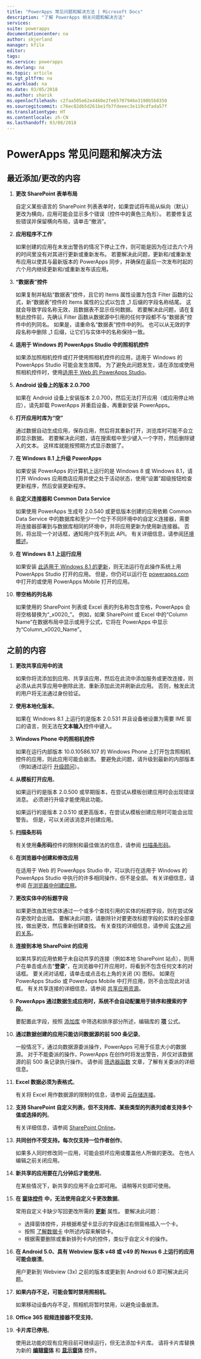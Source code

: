 ```yaml
---
title: "PowerApps 常见问题和解决方法 | Microsoft Docs"
description: "了解 PowerApps 相关问题和解决方法"
services: 
suite: powerapps
documentationcenter: na
author: skjerland
manager: kfile
editor: 
tags: 
ms.service: powerapps
ms.devlang: na
ms.topic: article
ms.tgt_pltfrm: na
ms.workload: na
ms.date: 03/05/2018
ms.author: sharik
ms.openlocfilehash: c2faa505e62e4460e2fe65707946e3190b5b0350
ms.sourcegitcommit: c76ec82db5d261be1fb7fdeeec3e119cdfada57f
ms.translationtype: HT
ms.contentlocale: zh-CN
ms.lasthandoff: 03/08/2018
---
```

# <a name="common-issues-and-resolutions-for-powerapps"></a>PowerApps 常见问题和解决方法
## <a name="recently-addedchanged"></a>最近添加/更改的内容
1. **更改 SharePoint 表单布局**

    自定义某些语言的 SharePoint 列表表单时，如果尝试将布局从纵向（默认）更改为横向，应用可能会显示多个错误（控件中的黄色三角形）。 若要修复这些错误并保留横向布局，请单击“撤消”。

1. **应用程序不工作**

    如果创建的应用在未发出警告的情况下停止工作，则可能是因为在过去六个月的时间里没有对其进行更新或重新发布。 若要解决此问题，更新和/或重新发布应用以使其与最新版本的 PowerApps 同步，并确保在最后一次发布时起的六个月内继续更新和/或重新发布该应用。

1. **“数据表”控件**

    如果复制并粘贴“数据表”控件，且它的 Items 属性设置为包含 Filter 函数的公式，新“数据表”控件的 Items 属性的公式以包含 _1 后缀的字段名称结尾。 这就会导致字段名称无效，且数据表不显示任何数据。 若要解决此问题，请在复制此控件前，先确认 Filter 函数从数据源中引用的任何字段都不与“数据表”控件中的列同名。 如果是，请重命名“数据表”控件中的列。 也可以从无效的字段名称中删除 _1 后缀，让它们与实体中的名称保持一致。

1. **适用于 Windows 的 PowerApps Studio 中的照相机控件**

    如果添加照相机控件或打开使用照相机控件的应用，适用于 Windows 的 PowerApps Studio 可能会发生故障。 为了避免此问题发生，请在添加或使用照相机控件时，使用[适用于 Web 的 PowerApps Studio](create-app-browser.md)。

2. **Android 设备上的版本 2.0.700**

    如果在 Android 设备上安装版本 2.0.700，然后无法打开应用（或应用停止响应），请先卸载 PowerApps 并重启设备，再重新安装 PowerApps。

3. **打开应用时库为“空”**

    通过数据自动生成应用，保存应用，然后将其重新打开，浏览库时可能不会立即显示数据。 若要解决此问题，请在搜索框中至少键入一个字符，然后删除键入的文本。 这样库就能按预期方式显示数据了。

4. **在 Windows 8.1 上升级 PowerApps**

    如果安装 PowerApps 的计算机上运行的是 Windows 8 或 Windows 8.1，请打开 Windows 应用商店应用并使之处于活动状态，使用“设置”超级按钮检查更新程序，然后安装更新程序。

5. **自定义连接器和 Common Data Service**

   如果使用 PowerApps 生成号 2.0.540 或更低版本创建的应用依赖 Common Data Service 中的数据库和至少一个位于不同环境中的自定义连接器，需要将连接器部署到与数据库相同的环境中，并将应用更新为使用新连接器。 否则，将出现一个对话框，通知用户找不到此 API。 有关详细信息，请参阅[环境概述](environments-overview.md)。

6. **在 Windows 8.1 上运行应用**

    如果安装 [此适用于 Windows 8.1 的更新](https://technet.microsoft.com/library/security/ms16-118)，则无法运行在此操作系统上用 PowerApps Studio 打开的应用。 但是，你仍可以运行在 [powerapps.com](https://web.powerapps.com) 中打开的或使用 PowerApps Mobile 打开的应用。

7. **带空格的列名称**

    如果使用的 SharePoint 列表或 Excel 表的列名称包含空格，PowerApps 会将空格替换为“\_x0020\_”。 例如，如果 SharePoint 或 Excel 中的“Column Name”在数据布局中显示或用于公式，它将在 PowerApps 中显示为“Column_x0020_Name”。

## <a name="older"></a>之前的内容
1. **更改共享应用中的流**

    如果你将流添加到应用、共享该应用，然后在此流中添加服务或更改连接，则必须从此共享应用中删除此流、重新添加此流并刷新此应用。 否则，触发此流的用户将无法通过身份验证。

2. **使用本地化版本**。

    如果在 Windows 8.1 上运行的是版本 2.0.531 并且设备被设置为需要 IME 窗口的语言，则无法在**文本输入**控件中键入。

3. **Windows Phone 中的照相机控件**

    如果在运行内部版本 10.0.10586.107 的 Windows Phone 上打开包含照相机控件的应用，则此应用可能会崩溃。 要避免此问题，请升级到最新的内部版本（例如通过运行 [升级顾问](https://www.microsoft.com/store/p/upgrade-advisor/9nblggh0f5g4)）。

4. **从模板打开应用**。

    如果运行的是版本 2.0.500 或早期版本，在尝试从模板创建应用时会出现错误消息。 必须进行升级才能使用此功能。

    如果运行的是版本 2.0.510 或更高版本，在尝试从模板创建应用时可能会出现警告。 但是，可以关闭该消息并创建应用。

5. **扫描条形码**

    有关使用**条形码**控件的限制和最佳做法的信息，请参阅 [扫描条形码](scan-barcode.md)。

6. **在浏览器中创建和修改应用**

    在适用于 Web 的 PowerApps Studio 中，可以执行在适用于 Windows 的 PowerApps Studio 中执行的许多相同操作，但不是全部。 有关详细信息，请参阅 [在浏览器中创建应用](create-app-browser.md)。

7. **更改实体中的标题字段**

    如果更改由其他实体通过一个或多个查找引用的实体的标题字段，则在尝试保存更改时会出错。 要解决此问题，请删除针对要更改标题字段的实体的全部查找，做出更改，然后重新创建查找。 有关查找的详细信息，请参阅 [实体之间的关系](data-platform-entity-lookup.md)。

8. **连接到本地 SharePoint 的应用**

    如果共享的应用依赖于未自动共享的连接（例如本地 SharePoint 站点），则用户在单击或点击“**登录**”，在浏览器中打开应用时，将看到不包含任何文本的对话框。 要关闭对话框，请单击或点击右上角的关闭 (X) 图标。 如果在 PowerApps Studio 或 PowerApps Mobile 中打开应用，则不会出现此对话框。 有关共享连接的详细信息，请参阅 [共享应用资源](share-app-resources.md)。

9. **PowerApps 通过数据生成应用时，系统不会自动配置用于排序和搜索的字段**。

   要配置此字段，按照 [添加库](add-gallery.md) 中筛选和排序部分所述，编辑库的 **[项](controls/properties-core.md)** 公式。

10. **通过数据创建的应用只能访问数据源的前 500 条记录**。

     一般情况下，通过向数据源委派操作，PowerApps 可用于任意大小的数据源。 对于不能委派的操作，PowerApps 在创作时将发出警告，并仅对该数据源的前 500 条记录执行操作。  请参阅 [筛选器函数](functions/function-filter-lookup.md) 文章，了解有关委派的详细信息。

11. **Excel 数据必须为表格式**。

     有关将 Excel 用作数据源的限制的信息，请参阅 [云存储连接](connections/cloud-storage-blob-connections.md#known-limitations)。

12. **支持 SharePoint 自定义列表，但不支持库、某些类型的列表列或者支持多个值或选择的列**。

     有关详细信息，请参阅 [SharePoint Online](connections/connection-sharepoint-online.md#known-issues)。

13. **共同创作不受支持。每次仅支持一位作者创作**。

     如果多人同时修改同一应用，可能会损坏应用或覆盖他人所做的更改。 在他人编辑之前关闭应用。

14. **新共享的应用要在几分钟后才能使用**。

     在某些情况下，新共享的应用不会立即可用。 请稍等片刻即可使用。

15. **在 [窗体控件](controls/control-form-detail.md) 中，无法使用自定义卡更改数据**。

     常用自定义卡缺少写回更改所需的 **[更新](controls/control-card.md)** 属性。 要解决此问题：

    * 选择窗体控件，并根据希望卡显示的字段通过右侧窗格插入一个卡。  
    * 按照 [了解数据卡](working-with-cards.md#unlock-a-card) 中所述内容来解锁卡。
    * 根据需要删除或重新排列卡内的控件，类似于自定义卡的操作。

16. **在 Android 5.0、具有 Webview 版本 v48 或 v49 的 Nexus 6 上运行的应用可能会崩溃**。

     用户更新到 Webview (3x) 之前的版本或更新到 Android 6.0 即可解决此问题。

17. **如果内存不足，可能会暂时禁用照相机**。

     如果移动设备内存不足，照相机将暂时禁用，以避免设备崩溃。

18. **Office 365 视频连接器不受支持**。

19. **卡片库已停用**。

     使用此功能的现有应用目前可继续运行，但无法添加卡片库。 请将卡片库替换为新的 **[编辑窗体](controls/control-form-detail.md)** 和 **[显示窗体](controls/control-form-detail.md)** 控件。
